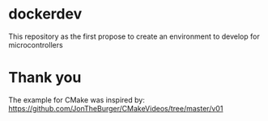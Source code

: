 # dockerdev
This repository as the first propose to create an environment to develop for microcontrollers 

# Thank you
The example for CMake was inspired by: https://github.com/JonTheBurger/CMakeVideos/tree/master/v01
